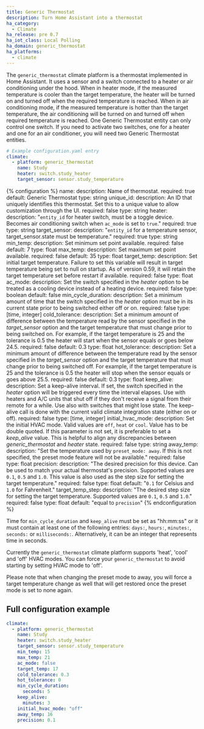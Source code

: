 ```yaml
---
title: Generic Thermostat
description: Turn Home Assistant into a thermostat
ha_category:
  - Climate
ha_release: pre 0.7
ha_iot_class: Local Polling
ha_domain: generic_thermostat
ha_platforms:
  - climate
---
```


The `generic_thermostat` climate platform is a thermostat implemented in Home Assistant. It uses a sensor and a switch connected to a heater or air conditioning under the hood. When in heater mode, if the measured temperature is cooler than the target temperature, the heater will be turned on and turned off when the required temperature is reached. When in air conditioning mode, if the measured temperature is hotter than the target temperature, the air conditioning will be turned on and turned off when required temperature is reached. One Generic Thermostat entity can only control one switch. If you need to activate two switches, one for a heater and one for an air conditioner, you will need two Generic Thermostat entities.

```yaml
# Example configuration.yaml entry
climate:
  - platform: generic_thermostat
    name: Study
    heater: switch.study_heater
    target_sensor: sensor.study_temperature
```

{% configuration %}
name:
  description: Name of thermostat.
  required: true
  default: Generic Thermostat
  type: string
unique_id:
  description: An ID that uniquely identifies this thermostat. Set this to a unique value to allow customization through the UI.
  required: false
  type: string
heater:
  description: "`entity_id` for heater switch, must be a toggle device. Becomes air conditioning switch when `ac_mode` is set to `true`."
  required: true
  type: string
target_sensor:
  description: "`entity_id` for a temperature sensor, target_sensor.state must be temperature."
  required: true
  type: string
min_temp:
  description: Set minimum set point available.
  required: false
  default: 7
  type: float
max_temp:
  description: Set maximum set point available.
  required: false
  default: 35
  type: float
target_temp:
  description: Set initial target temperature. Failure to set this variable will result in target temperature being set to null on startup. As of version 0.59, it will retain the target temperature set before restart if available.
  required: false
  type: float
ac_mode:
  description: Set the switch specified in the *heater* option to be treated as a cooling device instead of a heating device.
  required: false
  type: boolean
  default: false
min_cycle_duration:
  description: Set a minimum amount of time that the switch specified in the *heater* option must be in its current state prior to being switched either off or on.
  required: false
  type: [time, integer]
cold_tolerance:
  description: Set a minimum amount of difference between the temperature read by the sensor specified in the *target_sensor* option and the target temperature that must change prior to being switched on. For example, if the target temperature is 25 and the tolerance is 0.5 the heater will start when the sensor equals or goes below 24.5.
  required: false
  default: 0.3
  type: float
hot_tolerance:
  description: Set a minimum amount of difference between the temperature read by the sensor specified in the *target_sensor* option and the target temperature that must change prior to being switched off. For example, if the target temperature is 25 and the tolerance is 0.5 the heater will stop when the sensor equals or goes above 25.5.
  required: false
  default: 0.3
  type: float
keep_alive:
  description: Set a keep-alive interval. If set, the switch specified in the *heater* option will be triggered every time the interval elapses. Use with heaters and A/C units that shut off if they don't receive a signal from their remote for a while. Use also with switches that might lose state. The keep-alive call is done with the current valid climate integration state (either on or off).
  required: false
  type: [time, integer]
initial_hvac_mode:
  description: Set the initial HVAC mode. Valid values are `off`, `heat` or `cool`. Value has to be double quoted. If this parameter is not set, it is preferable to set a *keep_alive* value. This is helpful to align any discrepancies between *generic_thermostat* and *heater* state.
  required: false
  type: string
away_temp:
  description: "Set the temperature used by `preset_mode: away`. If this is not specified, the preset mode feature will not be available."
  required: false
  type: float
precision:
  description: "The desired precision for this device. Can be used to match your actual thermostat's precision. Supported values are `0.1`, `0.5` and `1.0`. This value is also used as the step size for setting the target temperature."
  required: false
  type: float
  default: "`0.1` for Celsius and `1.0` for Fahrenheit."
target_temp_step:
  description: "The desired step size for setting the target temperature. Supported values are `0.1`, `0.5` and `1.0`."
  required: false
  type: float
  default: "equal to `precision`"
{% endconfiguration %}

Time for `min_cycle_duration` and `keep_alive` must be set as "hh:mm:ss" or it must contain at least one of the following entries: `days:`, `hours:`, `minutes:`, `seconds:` or `milliseconds:`. Alternatively, it can be an integer that represents time in seconds.

Currently the `generic_thermostat` climate platform supports 'heat', 'cool' and 'off' HVAC modes. You can force your `generic_thermostat` to avoid starting by setting HVAC mode to 'off'.

Please note that when changing the preset mode to away, you will force a target temperature change as well that will get restored once the preset mode is set to none again.

## Full configuration example

```yaml
climate:
  - platform: generic_thermostat
    name: Study
    heater: switch.study_heater
    target_sensor: sensor.study_temperature
    min_temp: 15
    max_temp: 21
    ac_mode: false
    target_temp: 17
    cold_tolerance: 0.3
    hot_tolerance: 0
    min_cycle_duration:
      seconds: 5
    keep_alive:
      minutes: 3
    initial_hvac_mode: "off"
    away_temp: 16
    precision: 0.1
```
